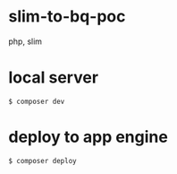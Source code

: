 # slim-to-bq-poc
php, slim

# local server
```
$ composer dev
```

# deploy to app engine
```
$ composer deploy
```
